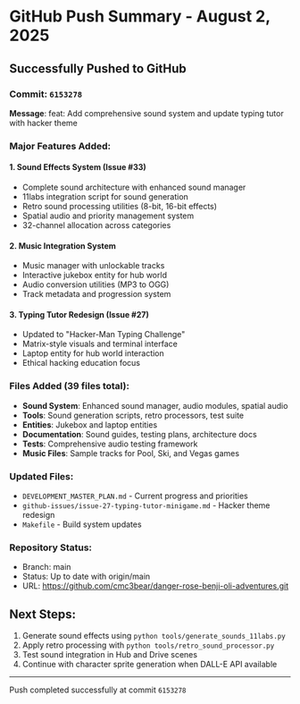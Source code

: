 # GitHub Push Summary - August 2, 2025

## Successfully Pushed to GitHub

### Commit: `6153278`
**Message**: feat: Add comprehensive sound system and update typing tutor with hacker theme

### Major Features Added:

#### 1. Sound Effects System (Issue #33)
- Complete sound architecture with enhanced sound manager
- 11labs integration script for sound generation
- Retro sound processing utilities (8-bit, 16-bit effects)
- Spatial audio and priority management system
- 32-channel allocation across categories

#### 2. Music Integration System
- Music manager with unlockable tracks
- Interactive jukebox entity for hub world
- Audio conversion utilities (MP3 to OGG)
- Track metadata and progression system

#### 3. Typing Tutor Redesign (Issue #27)
- Updated to "Hacker-Man Typing Challenge"
- Matrix-style visuals and terminal interface
- Laptop entity for hub world interaction
- Ethical hacking education focus

### Files Added (39 files total):
- **Sound System**: Enhanced sound manager, audio modules, spatial audio
- **Tools**: Sound generation scripts, retro processors, test suite
- **Entities**: Jukebox and laptop entities
- **Documentation**: Sound guides, testing plans, architecture docs
- **Tests**: Comprehensive audio testing framework
- **Music Files**: Sample tracks for Pool, Ski, and Vegas games

### Updated Files:
- `DEVELOPMENT_MASTER_PLAN.md` - Current progress and priorities
- `github-issues/issue-27-typing-tutor-minigame.md` - Hacker theme redesign
- `Makefile` - Build system updates

### Repository Status:
- Branch: main
- Status: Up to date with origin/main
- URL: https://github.com/cmc3bear/danger-rose-benji-oli-adventures.git

## Next Steps:
1. Generate sound effects using `python tools/generate_sounds_11labs.py`
2. Apply retro processing with `python tools/retro_sound_processor.py`
3. Test sound integration in Hub and Drive scenes
4. Continue with character sprite generation when DALL-E API available

---
Push completed successfully at commit `6153278`